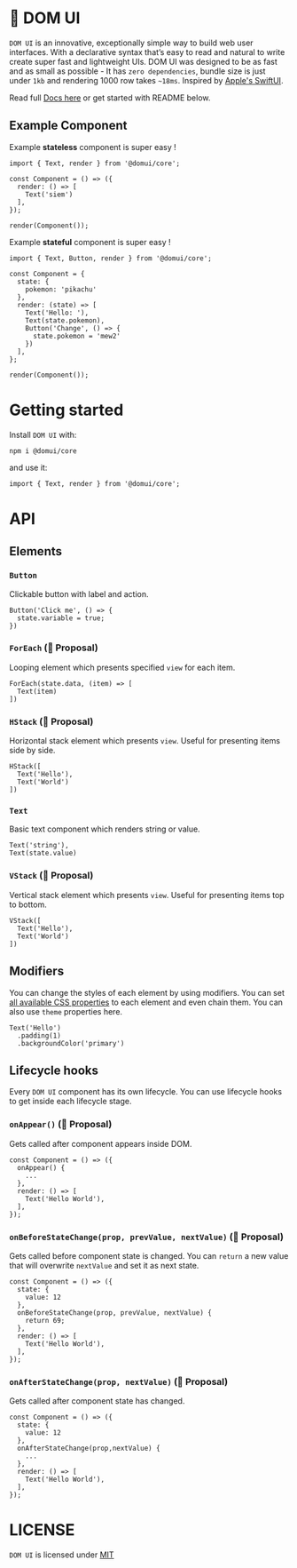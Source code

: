 # 🧬 DOM UI

`DOM UI` is an innovative, exceptionally simple way to build web user interfaces. With a declarative syntax that’s easy to read and natural to write create super fast and lightweight UIs. DOM UI was designed to be as fast and as small as possible - It has `zero dependencies`, bundle size is just under `1kb` and rendering 1000 row takes `~18ms`. Inspired by [Apple's SwiftUI](https://developer.apple.com/xcode/swiftui/).

Read full [Docs here](https://github.com/domui/core) or get started with README below.

## Example Component

Example **stateless** component is super easy !

```
import { Text, render } from '@domui/core';

const Component = () => ({
  render: () => [
    Text('siem')
  ],
});

render(Component());
```

Example **stateful** component is super easy !

```
import { Text, Button, render } from '@domui/core';

const Component = {
  state: {
    pokemon: 'pikachu'
  },
  render: (state) => [
    Text('Hello: '),
    Text(state.pokemon),
    Button('Change', () => {
      state.pokemon = 'mew2'
    })
  ],
};

render(Component());
```

# Getting started

Install `DOM UI` with:

```
npm i @domui/core
```

and use it:

```
import { Text, render } from '@domui/core';
```

# API

## Elements

### `Button`

Clickable button with label and action.

```
Button('Click me', () => {
  state.variable = true;
})
```

### `ForEach` (📝 Proposal)

Looping element which presents specified `view` for each item.

```
ForEach(state.data, (item) => [
  Text(item)
])
```

### `HStack` (📝 Proposal)

Horizontal stack element which presents `view`. Useful for presenting items side by side.

```
HStack([
  Text('Hello'),
  Text('World')
])
```

### `Text`

Basic text component which renders string or value.

```
Text('string'),
Text(state.value)
```

### `VStack` (📝 Proposal)

Vertical stack element which presents `view`. Useful for presenting items top to bottom.

```
VStack([
  Text('Hello'),
  Text('World')
])
```

## Modifiers

You can change the styles of each element by using modifiers. You can set [all available CSS properties](https://www.w3schools.com/cssref/) to each element and even chain them. You can also use `theme` properties here.

```
Text('Hello')
  .padding(1)
  .backgroundColor('primary')
```

## Lifecycle hooks

Every `DOM UI` component has its own lifecycle. You can use lifecycle hooks to get inside each lifecycle stage.

### `onAppear()` (📝 Proposal)

Gets called after component appears inside DOM.

```
const Component = () => ({
  onAppear() {
    ...
  },
  render: () => [
    Text('Hello World'),
  ],
});
```

### `onBeforeStateChange(prop, prevValue, nextValue)` (📝 Proposal)

Gets called before component state is changed. You can `return` a new value that will overwrite `nextValue` and set it as next state.

```
const Component = () => ({
  state: {
    value: 12
  },
  onBeforeStateChange(prop, prevValue, nextValue) {
    return 69;
  },
  render: () => [
    Text('Hello World'),
  ],
});
```

### `onAfterStateChange(prop, nextValue)` (📝 Proposal)

Gets called after component state has changed.

```
const Component = () => ({
  state: {
    value: 12
  },
  onAfterStateChange(prop,nextValue) {
    ...
  },
  render: () => [
    Text('Hello World'),
  ],
});
```

# LICENSE

`DOM UI` is licensed under [MIT](https://github.com/domui/core/blob/main/LICENSE)
